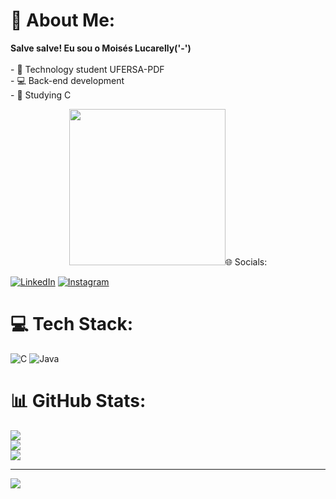 # 💫 About Me:
**Salve salve! Eu sou o Moisés Lucarelly('-')**<br><br>- 🎒 Technology student UFERSA-PDF<br>- 💻 Back-end development<br>- 📒 Studying C 

<p align="center">
  <img width="250" src="https://media.licdn.com/dms/image/D4D12AQH4mcQALwgZ7Q/article-cover_image-shrink_423_752/0/1691989932072?e=1719446400&v=beta&t=DQ2_7809kkn4PC4zC1pbHHDQCjvtp28kyQOh-6ijxug>
</p>

## 🌐 Socials:
[![LinkedIn](https://img.shields.io/badge/LinkedIn-0077B5?style=for-the-badge&logo=linkedin&logoColor=white)](https://www.linkedin.com/in/moisés-lucarelly-459421305) [![Instagram](https://img.shields.io/badge/Instagram-E4405F?style=for-the-badge&logo=instagram&logoColor=white)](https://www.instagram.com/lucarelly7/)

# 💻 Tech Stack:
![C](https://img.shields.io/badge/c-%2300599C.svg?style=for-the-badge&logo=c&logoColor=white) ![Java](https://img.shields.io/badge/java-%23ED8B00.svg?style=for-the-badge&logo=openjdk&logoColor=white)
# 📊 GitHub Stats:
![](https://github-readme-stats.vercel.app/api?username=MoisesLucarellyDev&theme=dracula&hide_border=false&include_all_commits=false&count_private=false)<br/>
![](https://github-readme-streak-stats.herokuapp.com/?user=MoisesLucarellyDev&theme=dracula&hide_border=false)<br/>
![](https://github-readme-stats.vercel.app/api/top-langs/?username=MoisesLucarellyDev&theme=dracula&hide_border=false&include_all_commits=false&count_private=false&layout=compact)

---
[![](https://visitcount.itsvg.in/api?id=MoisesLucarellyDev&icon=0&color=0)](https://visitcount.itsvg.in)

<!-- Proudly created with GPRM ( https://gprm.itsvg.in ) -->

